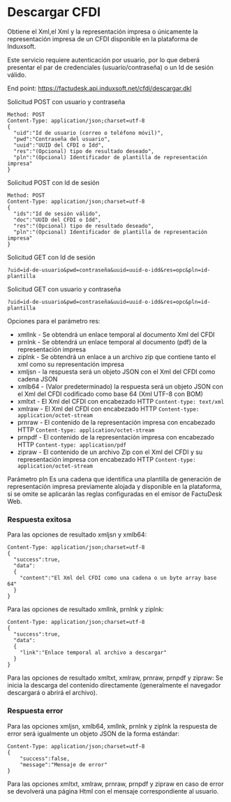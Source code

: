 # Descargar CFDI #

Obtiene el Xml,el Xml y la representación impresa o únicamente la representación impresa de un CFDI disponible en la plataforma de Induxsoft.

Este servicio requiere autenticación por usuario, por lo que deberá presentar el par de credenciales (usuario/contraseña) o un Id de sesión válido.

End point: https://factudesk.api.induxsoft.net/cfdi/descargar.dkl

Solicitud POST con usuario y contraseña
```
Method: POST
Content-Type: application/json;charset=utf-8
{
  "uid":"Id de usuario (correo o teléfono móvil)",
  "pwd":"Contraseña del usuario",
  "uuid":"UUID del CFDI o Idd",
  "res":"(Opcional) tipo de resultado deseado",
  "pln":"(Opcional) Identificador de plantilla de representación impresa"
}
```
Solicitud POST con Id de sesión
```
Method: POST
Content-Type: application/json;charset=utf-8
{
  "ids":"Id de sesión válido",
  "doc":"UUID del CFDI o Idd",
  "res":"(Opcional) tipo de resultado deseado",
  "pln":"(Opcional) Identificador de plantilla de representación impresa"
}
```
Solicitud GET con Id de sesión
```
?uid=id-de-usuario&pwd=contraseña&uuid=uuid-o-idd&res=opc&pln=id-plantilla
```
Solicitud GET con usuario y contraseña
```
?uid=id-de-usuario&pwd=contraseña&uuid=uuid-o-idd&res=opc&pln=id-plantilla
```
Opciones para el parámetro res:
* xmllnk - Se obtendrá un enlace temporal al documento Xml del CFDI
* prnlnk - Se obtendrá un enlace temporal al documento (pdf) de la representación impresa
* ziplnk - Se obtendrá un enlace a un archivo zip que contiene tanto el xml como su representación impresa
* xmljsn - la respuesta será un objeto JSON con el Xml del CFDI como cadena JSON
* xmlb64 - (Valor predeterminado) la respuesta será un objeto JSON con el Xml del CFDI codificado como base 64 (Xml UTF-8 con BOM)
* xmltxt - El Xml del CFDI con encabezado HTTP ```Content-type: text/xml```
* xmlraw - El Xml del CFDI con encabezado HTTP ```Content-type: application/octet-stream```
* prnraw - El contenido de la representación impresa con encabezado HTTP ```Content-type: application/octet-stream```
* prnpdf - El contenido de la representación impresa con encabezado HTTP ```Content-type: application/pdf```
* zipraw - El contenido de un archivo Zip con el Xml del CFDI y su representación impresa con encabezado HTTP ```Content-type: application/octet-stream```

Parámetro pln
Es una cadena que identifica una plantilla de generación de representación impresa previamente alojada y disponible en la plataforma, si se omite se aplicarán las reglas configuradas en el emisor de FactuDesk Web.

### Respuesta exitosa ###

Para las opciones de resultado xmljsn y xmlb64:
```
Content-Type: application/json;charset=utf-8
{
  "success":true,
  "data": 
  {
  	"content":"El Xml del CFDI como una cadena o un byte array base 64"
  }
}
```

Para las opciones de resultado xmllnk, prnlnk y ziplnk:
```
Content-Type: application/json;charset=utf-8
{
  "success":true,
  "data": 
  {
  	"link":"Enlace temporal al archivo a descargar"
  }
}
```

Para las opciones de resultado xmltxt, xmlraw, prnraw, prnpdf y zipraw:
Se inicia la descarga del contenido directamente (generalmente el navegador descargará o abrirá el archivo).

### Respuesta error ###
Para las opciones xmljsn, xmlb64, xmllnk, prnlnk y ziplnk la respuesta de error será igualmente un objeto JSON de la forma estándar:
```
Content-Type: application/json;charset=utf-8
{
	"success":false,
	"message":"Mensaje de error"
}
```
Para las opciones xmltxt, xmlraw, prnraw, prnpdf y zipraw en caso de error se devolverá una página Html con el mensaje correspondiente al usuario.

